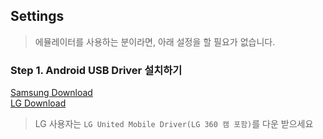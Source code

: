 ## Settings
> 에뮬레이터를 사용하는 분이라면, 아래 설정을 할 필요가 없습니다.

### Step 1. Android USB Driver 설치하기
[Samsung Download](http://local.sec.samsung.com/comLocal/support/down/kies_main.do?kind=usb)<br/>
[LG Download](http://www.lge.co.kr/lgekor/download-center/downloadCenterList.do)
> LG 사용자는 `LG United Mobile Driver(LG 360 캠 포함)`를 다운 받으세요
